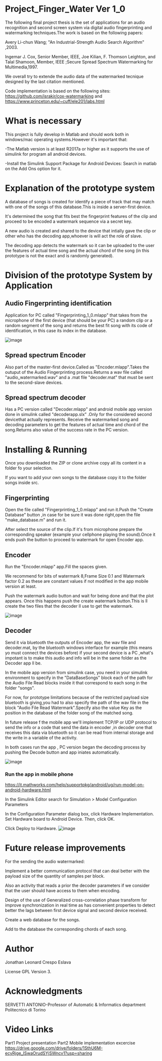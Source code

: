 # Project_Finger_Water Ver 1_0
The following final project thesis is the set of applications for an audio recognition and second screen system via digital audio fingerprinting and watermarking techniques.The work is based on the following papers:

Avery Li-chun Wang; "An Industrial-Strength Audio Search Algorithm" ,2003.    

Ingemar J. Cox, Senior Member, IEEE, Joe Kilian, F. Thomson Leighton, and Talal Shamoon, Member, IEEE ;Secure Spread Spectrum Watermarking for Multimedia,1997.

We overall try to extende the audio data of the watermarked tecnique designed by the last citation mentioned.

Code implementation is based on the following sites: https://github.com/israkir/cox-watermarking and https://www.princeton.edu/~cuff/ele201/labs.html

# What is necessary
This project is fully develop in Matlab and should work both in windows/mac operating systems.However it's important that:

-The Matlab version is at least R2017a or higher as it supports the use of simulink for program all android devices.

-Install the Simulink Support Package for Android Devices: Search in matlab on the Add Ons option for it.

# Explanation of the prototype system 

A database of songs is created for identify a piece of track that may match with one of the songs of this database.This is inside  a server-first device.

It's determined the song that fits best the fingerprint features of the clip and proceed to be encoded a watermark sequence via a secret key.

A new audio is created and shared to the device that intially gave the clip or other who has the decoding app,whoever is will act the role of slave.

The decoding app detects the watermark so it can be uploaded to the user the features of actual time song and the actual chord of the song (in this prototype is not the exact and is randomly generated).

# Division of the prototype System by Application

## Audio Fingerprinting identification
Application for PC called "Fingerprinting_1_0.mlapp" that takes from the microphone of the first device (that should be your PC) a random clip or a random segment of the song and returns the best fit song with its code of identification, in this case its index in the database.

![image](https://github.com/user-attachments/assets/3c38d292-4095-47f2-806d-e4e7b6f8ab4b)

## Spread spectrum Encoder
Also part of the master-first device.Called as "Encoder.mlapp".Takes the outuput of the Audio Fingerprinting process.Returns a wav file called "audio_watermarked.wav" and a .mat file "decoder.mat" that must be sent to the second-slave devices. 

## Spread spectrum decoder
Has a PC version called "Decoder.mlapp" and android mobile app version done in simulink called "decoderapp.slx" .Only for the considered second devicethat actually represents. Receive the watermarked song and decoding parameters to get the features of actual time and chord of the song.Returns also value of the success rate in the PC version.

# Installing & Running
Once you downloaded the ZIP or clone archive copy all its content in a folder fo your selection.

If you want to add your own songs to the database copy it to the folder songs inside src.

## Fingerprinting
Open the file called "Fingerprinting_1_0.mlapp" and run it.Push the "Create Database" button ,in case for be sure it was done right,open the file "make_database.m" and run it. 

After select the source of the clip.If it's from microphone prepare the corresponding speaker (example your cellphone playing the sound).Once it ends push the button to proceed to watermark for open Encoder app.
## Encoder
Run the "Encoder.mlapp" app.Fill the spaces given.

We recommend for bits of watermark 8,Frame Size 0.1  and Watermark factor 0.2 as these are constant values if not modified in the app mobile version at least.

Push the watermark audio button and wait for being done and that the plot appears. Once this happens push the create watermark button.This is ll create the two files that the decoder ll use to get the watermark. 


![image](https://github.com/user-attachments/assets/6d2da19c-ed87-4be9-a8d3-5beef0e96c3b)
## Decoder
Send it via bluetooth the outputs of Encoder app, the wav file and decoder.mat, by the bluetooth windows interface for example (this means yo must connect the devices before) if your second device is a PC ,what's impotant is to make this audio and info will be in the same folder as the Decoder app ll be.

In the mobile app version from simulink  case, you need  in your simulink environment to specify in the "DataBaseSongs" block each of the path for the Audio File Read blocks inside it that correspond to each song in the folder "songs".

For now, for prototype limitations because of the restricted payload size bluetooth is giving,you had to also specify the path of the wav file in the block "Audio File Read Watermark".Specify also the value Key as the position in the database of the folder song of the matched song.

In future release f the mobile app  we'll implement TCP/IP or UDP protocol to send the info or  a code that send the data in encoder ,in decoder one that receives this data via bluetooth so it can be read from internal storage and the write in a variable of the activity.

In both cases run the app , PC version began the decoding process by pushing the Decode button and app iniates automatically. 


![image](https://github.com/user-attachments/assets/7167b26e-5ad8-4c39-9943-b401ea23202d)

### Run the app in mobile phone

https://it.mathworks.com/help/supportpkg/android/ug/run-model-on-android-hardware.html

In the Simulink Editor search for Simulation > Model Configuration Parameters

In the Configuration Parameter dialog box, click Hardware Implementation. Set Hardware board to Android Device. Then, click OK.

Click Deploy to Hardware.
![image](https://github.com/user-attachments/assets/2b4b5569-fa12-4dd9-b052-0f48096e153d)


# Future release improvements
For the sending the audio watermarked:

Implement a better communication protocol that can deal better with the payload size of the quantity of samples per block.

Also an activity that reads a prior the decoder parameters if we consider that the user should have access to them when encoding.

Design of the use of Generalized cross-correlation phase transform for improve synchronization in real time as has convenient properties to detect better the lags between first device signal and second device received.

Create a web database for the songs.

Add to the database the corresponding chords of each song.


# Author

Jonathan Leonard Crespo Eslava

License
GPL Version 3.

# Acknowledgments

SERVETTI ANTONIO-Professor of Automatic & Informatics department Politecnico di Torino

# Video Links
Part1 Project presentation
Part2 Mobile implementation excercise
https://drive.google.com/drive/folders/1SthU6M-ecyRjge_lSwaOrudSYjSWncv1?usp=sharing




